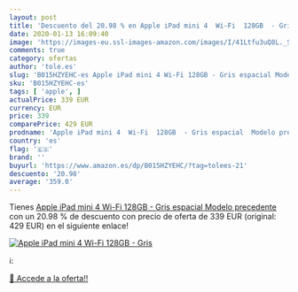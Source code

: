 ```yaml
---
layout: post
title: 'Descuento del 20.98 % en Apple iPad mini 4  Wi-Fi  128GB  - Gris '
date: 2020-01-13 16:09:40
image: 'https://images-eu.ssl-images-amazon.com/images/I/41Ltfu3uQ8L._SL400_.jpg'
comments: true
category: ofertas
author: 'tole.es'
slug: 'B015HZYEHC-es Apple iPad mini 4 Wi-Fi 128GB - Gris espacial Modelo...'
sku: 'B015HZYEHC-es'
tags: [ 'apple', ]
actualPrice: 339 EUR
currency: EUR
price: 339
comparePrice: 429 EUR
prodname: 'Apple iPad mini 4  Wi-Fi  128GB  - Gris espacial  Modelo precedente '
country: 'es'
flag: '🇪🇸'
brand: ''
buyurl: 'https://www.amazon.es/dp/B015HZYEHC/?tag=tolees-21'
descuento: '20.98'
average: '359.0'
---
```


Tienes [Apple iPad mini 4  Wi-Fi  128GB  - Gris espacial  Modelo precedente ](https://www.amazon.es/dp/B015HZYEHC/?tag=tolees-21) con un 20.98 % de descuento con precio de oferta de 339 EUR (original: 429 EUR) en el siguiente enlace!

[![Apple iPad mini 4  Wi-Fi  128GB  - Gris ](https://images-eu.ssl-images-amazon.com/images/I/41Ltfu3uQ8L._SL400_.jpg)](https://www.amazon.es/dp/B015HZYEHC/?tag=tolees-21)

ℹ️:


[🛒 Accede a la oferta!!](https://www.amazon.es/dp/B015HZYEHC/?tag=tolees-21)
